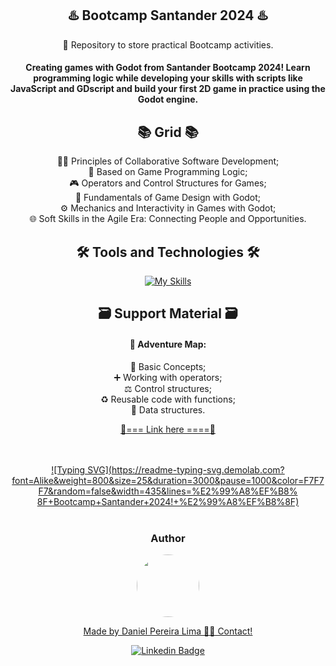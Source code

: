 <div align="center">

## ♨️ Bootcamp Santander 2024 ♨️

💾 Repository to store practical Bootcamp activities.

#### Creating games with Godot from Santander Bootcamp 2024! Learn programming logic while developing your skills with scripts like JavaScript and GDscript and build your first 2D game in practice using the Godot engine.

## 📚 Grid 📚

🤝🏻 Principles of Collaborative Software Development;<br>
🧠 Based on Game Programming Logic;<br>
🎮 Operators and Control Structures for Games;<br>
🎨 Fundamentals of Game Design with Godot;<br>
⚙️ Mechanics and Interactivity in Games with Godot;<br>
🌐 Soft Skills in the Agile Era: Connecting People and Opportunities.<br>

## 🛠️ Tools and Technologies 🛠

[![My Skills](https://skillicons.dev/icons?i=godot,js,git,vscode,github&theme=dark)](https://skillicons.dev)

## 🗃️ Support Material 🗃️

#### 📍 Adventure Map:<br>
💭 Basic Concepts;<br>
➕ Working with operators;<br>
⚖️ Control structures;<br>
♻️ Reusable code with functions;<br>
🧬 Data structures.

<a href="https://helpful-jump-17b.notion.site/Mapa-de-aventura-91f3e9bd923842149d4dba754dc65c07" target="_blank">🔗=== Link here ====🔗<a><br> <br><br>

[![Typing SVG](https://readme-typing-svg.demolab.com?font=Alike&weight=800&size=25&duration=3000&pause=1000&color=F7F7F7&random=false&width=435&lines=%E2%99%A8%EF%B8% 8F+Bootcamp+Santander+2024!+%E2%99%A8%EF%B8%8F)](https://git.io/typing-svg)<br><br>

<h3>Author</h3>

<a href="https://www.linkedin.com/in/danielpereiralima/">
 <img style="border-radius: 50%;" src="https://avatars.githubusercontent.com/u/96916005?v=4" width="100px;" alt=""/>

Made by Daniel Pereira Lima 👋🏽 Contact!

[![Linkedin Badge](https://img.shields.io/badge/-Daniel-blue?style=flat-square&logo=Linkedin&logoColor=white&link=https://www.linkedin.com/in/danielpereiralima/)](https://www.linkedin.com/in/danielpereiralima/)<br><br><br>
</div>